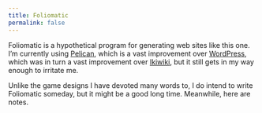 ```yaml
---
title: Foliomatic
permalink: false
---
```


Foliomatic is a hypothetical program for generating web sites like
this one. I’m currently using [Pelican](http://blog.getpelican.com/),
which is a vast improvement over [WordPress](https://wordpress.org/),
which was in turn a vast improvement over [Ikiwiki](https://ikiwiki.info/),
but it still gets in my way enough to irritate me.

Unlike the game designs I have devoted many words to, I do intend to
write Foliomatic someday, but it might be a good long time. Meanwhile,
here are notes.
